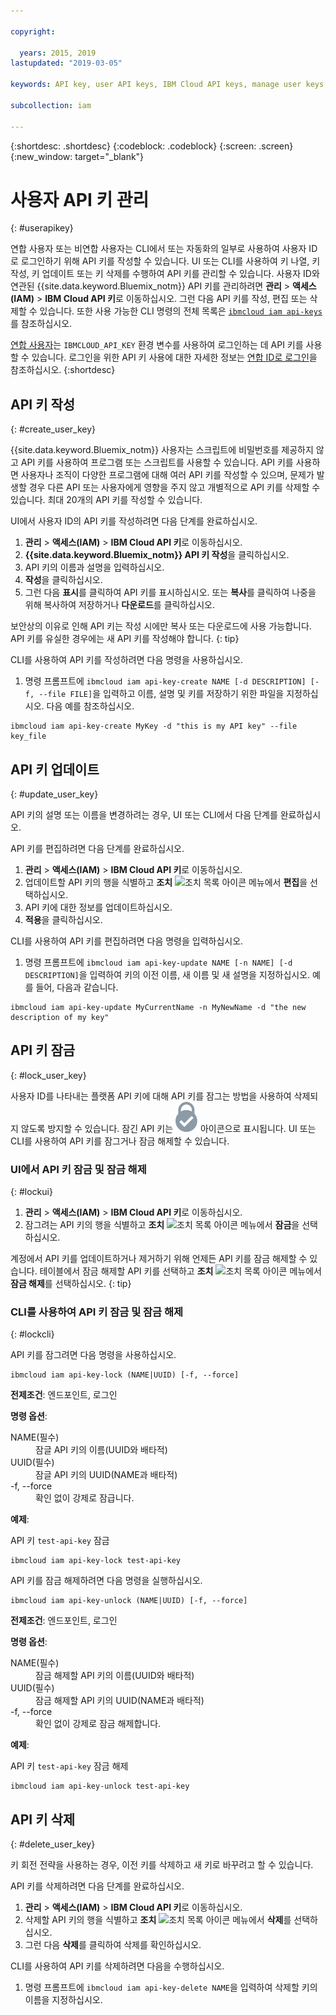 ```yaml
---

copyright:

  years: 2015, 2019
lastupdated: "2019-03-05"

keywords: API key, user API keys, IBM Cloud API keys, manage user keys, create API key

subcollection: iam

---
```


{:shortdesc: .shortdesc}
{:codeblock: .codeblock}
{:screen: .screen}
{:new_window: target="_blank"}

# 사용자 API 키 관리
{: #userapikey}

연합 사용자 또는 비연합 사용자는 CLI에서 또는 자동화의 일부로 사용하여 사용자 ID로 로그인하기 위해 API 키를 작성할 수 있습니다. UI 또는 CLI를 사용하여 키 나열, 키 작성, 키 업데이트 또는 키 삭제를 수행하여 API 키를 관리할 수 있습니다. 사용자 ID와 연관된 {{site.data.keyword.Bluemix_notm}} API 키를 관리하려면 **관리** &gt; **액세스(IAM)** &gt; **IBM Cloud API 키**로 이동하십시오. 그런 다음 API 키를 작성, 편집 또는 삭제할 수 있습니다. 또한 사용 가능한 CLI 명령의 전체 목록은 [`ibmcloud iam api-keys`](/docs/cli/reference/ibmcloud?topic=cloud-cli-ibmcloud_commands_iam#ibmcloud_iam_api_keys)를 참조하십시오.

[연합 사용자](/docs/account?topic=account-signup#signup)는 `IBMCLOUD_API_KEY` 환경 변수를 사용하여 로그인하는 데 API 키를 사용할 수 있습니다. 로그인을 위한 API 키 사용에 대한 자세한 정보는 [연합 ID로 로그인](/docs/iam?topic=iam-federated_id#federated_id)을 참조하십시오.
{:shortdesc}

## API 키 작성
{: #create_user_key}

{{site.data.keyword.Bluemix_notm}} 사용자는 스크립트에 비밀번호를 제공하지 않고 API 키를 사용하여 프로그램 또는 스크립트를 사용할 수 있습니다. API 키를 사용하면 사용자나 조직이 다양한 프로그램에 대해 여러 API 키를 작성할 수 있으며, 문제가 발생할 경우 다른 API 또는 사용자에게 영향을 주지 않고 개별적으로 API 키를 삭제할 수 있습니다. 최대 20개의 API 키를 작성할 수 있습니다.

UI에서 사용자 ID의 API 키를 작성하려면 다음 단계를 완료하십시오.

1. **관리** &gt; **액세스(IAM)** &gt; **IBM Cloud API 키**로 이동하십시오.
2. **{{site.data.keyword.Bluemix_notm}} API 키 작성**을 클릭하십시오.
3. API 키의 이름과 설명을 입력하십시오.
4. **작성**을 클릭하십시오.
5. 그런 다음 **표시**를 클릭하여 API 키를 표시하십시오. 또는 **복사**를 클릭하여 나중을 위해 복사하여 저장하거나 **다운로드**를 클릭하십시오.

보안상의 이유로 인해 API 키는 작성 시에만 복사 또는 다운로드에 사용 가능합니다. API 키를 유실한 경우에는 새 API 키를 작성해야 합니다.
{: tip}

CLI를 사용하여 API 키를 작성하려면 다음 명령을 사용하십시오.

1. 명령 프롬프트에 `ibmcloud iam api-key-create NAME [-d DESCRIPTION] [-f, --file FILE]`을 입력하고 이름, 설명 및 키를 저장하기 위한 파일을 지정하십시오. 다음 예를 참조하십시오.

```
ibmcloud iam api-key-create MyKey -d "this is my API key" --file key_file
```


## API 키 업데이트
{: #update_user_key}

API 키의 설명 또는 이름을 변경하려는 경우, UI 또는 CLI에서 다음 단계를 완료하십시오.

API 키를 편집하려면 다음 단계를 완료하십시오.

1. **관리** &gt; **액세스(IAM)** &gt; **IBM Cloud API 키**로 이동하십시오.
2. 업데이트할 API 키의 행을 식별하고 **조치** ![조치 목록 아이콘](../icons/action-menu-icon.svg) 메뉴에서 **편집**을 선택하십시오.
3. API 키에 대한 정보를 업데이트하십시오.
4. **적용**을 클릭하십시오.

CLI를 사용하여 API 키를 편집하려면 다음 명령을 입력하십시오.

1. 명령 프롬프트에 `ibmcloud iam api-key-update NAME [-n NAME] [-d DESCRIPTION]`을 입력하여 키의 이전 이름, 새 이름 및 새 설명을 지정하십시오. 예를 들어, 다음과 같습니다.

```
ibmcloud iam api-key-update MyCurrentName -n MyNewName -d "the new description of my key"
```

## API 키 잠금
{: #lock_user_key}

사용자 ID를 나타내는 플랫폼 API 키에 대해 API 키를 잠그는 방법을 사용하여 삭제되지 않도록 방지할 수 있습니다. 잠긴 API 키는 ![잠김 아이콘](images/locked.svg "잠김") 아이콘으로 표시됩니다. UI 또는 CLI를 사용하여 API 키를 잠그거나 잠금 해제할 수 있습니다.

### UI에서 API 키 잠금 및 잠금 해제
{: #lockui}

1. **관리** &gt; **액세스(IAM)** &gt; **IBM Cloud API 키**로 이동하십시오.
2. 잠그려는 API 키의 행을 식별하고 **조치** ![조치 목록 아이콘](../icons/action-menu-icon.svg) 메뉴에서 **잠금**을 선택하십시오.

계정에서 API 키를 업데이트하거나 제거하기 위해 언제든 API 키를 잠금 해제할 수 있습니다. 테이블에서 잠금 해제할 API 키를 선택하고 **조치** ![조치 목록 아이콘](../icons/action-menu-icon.svg) 메뉴에서 **잠금 해제**를 선택하십시오.
{: tip}

### CLI를 사용하여 API 키 잠금 및 잠금 해제
{: #lockcli}

API 키를 잠그려면 다음 명령을 사용하십시오.

```
ibmcloud iam api-key-lock (NAME|UUID) [-f, --force]
```

<strong>전제조건</strong>: 엔드포인트, 로그인

<strong>명령 옵션</strong>:
<dl>
<dt>NAME(필수)</dt>
<dd>잠글 API 키의 이름(UUID와 배타적)</dd>
<dt>UUID(필수)</dt>
<dd>잠글 API 키의 UUID(NAME과 배타적)</dd>
<dt>-f, --force</dt>
<dd>확인 없이 강제로 잠급니다.</dd>
</dl>

<strong>예제</strong>:

API 키 `test-api-key` 잠금

```
ibmcloud iam api-key-lock test-api-key
```

API 키를 잠금 해제하려면 다음 명령을 실행하십시오.

```
ibmcloud iam api-key-unlock (NAME|UUID) [-f, --force]
```

<strong>전제조건</strong>: 엔드포인트, 로그인

<strong>명령 옵션</strong>:
<dl>
<dt>NAME(필수)</dt>
<dd>잠금 해제할 API 키의 이름(UUID와 배타적)</dd>
<dt>UUID(필수)</dt>
<dd>잠금 해제할 API 키의 UUID(NAME과 배타적)</dd>
<dt>-f, --force</dt>
<dd>확인 없이 강제로 잠금 해제합니다.</dd>
</dl>

<strong>예제</strong>:

API 키 `test-api-key` 잠금 해제

```
ibmcloud iam api-key-unlock test-api-key
```


## API 키 삭제
{: #delete_user_key}

키 회전 전략을 사용하는 경우, 이전 키를 삭제하고 새 키로 바꾸려고 할 수 있습니다.

API 키를 삭제하려면 다음 단계를 완료하십시오.

1. **관리** &gt; **액세스(IAM)** &gt; **IBM Cloud API 키**로 이동하십시오.
2. 삭제할 API 키의 행을 식별하고 **조치** ![조치 목록 아이콘](../icons/action-menu-icon.svg) 메뉴에서 **삭제**를 선택하십시오.
3. 그런 다음 **삭제**를 클릭하여 삭제를 확인하십시오.

CLI를 사용하여 API 키를 삭제하려면 다음을 수행하십시오.
1. 명령 프롬프트에 `ibmcloud iam api-key-delete NAME`을 입력하여 삭제할 키의 이름을 지정하십시오.
